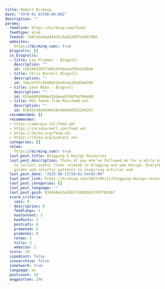 ```yaml
---
title: Robert Birming
date: "1970-01-01T00:00:00Z"
description: ""
params:
  feedlink: https://birming.com/feed/
  feedtype: atom
  feedid: 74b7a5e4ad44435c8a822d9fe985f805
  websites:
    https://birming.com/: true
  blogrolls: []
  in_blogrolls:
  - title: Lou Plummer - Blogroll
    description: ""
    id: 2261093265734dcb59aaeadf0ea268a6
  - title: Chris Burnell Blogroll
    description: ""
    id: 7becef5fc95d0b51be024a2830568f06
  - title: Leon Mika - Blogroll
    description: ""
    id: 833a660b960ed1b9aee9740f9df08e00
  - title: RSS feeds from Minifeed.net
    description: ""
    id: 83b59248e9346428c889eb03522b4297
  recommended: []
  recommender:
  - https://amerpie.lol/feed.xml
  - https://chrisburnell.com/feed.xml
  - https://lmika.org/feed.xml
  - https://lmika.org/podcast.xml
  categories: []
  relme:
    https://birming.com/: true
  last_post_title: Blogging & Design Resources
  last_post_description: Those of you who’ve followed me for a while know that I like
    to collect useful links related to blogging and web design. Everything from handy
    guides and colorful patterns to inspiring articles and
  last_post_date: "2025-06-11T20:01:54+02:00"
  last_post_link: https://birming.com/2025/06/11/blogging-design-resources/
  last_post_categories: []
  last_post_language: ""
  last_post_guid: 034de84cba1bb575b02b9537d7f6b2b7
  score_criteria:
    cats: 0
    description: 0
    feedlangs: 1
    hasContent: 3
    hasPosts: 3
    postcats: 0
    promoted: 5
    promotes: 0
    relme: 2
    title: 3
    website: 2
  score: 19
  ispodcast: false
  isnoarchive: false
  innetwork: true
  language: en
  postcount: 10
  avgpostlen: 296
---
```

